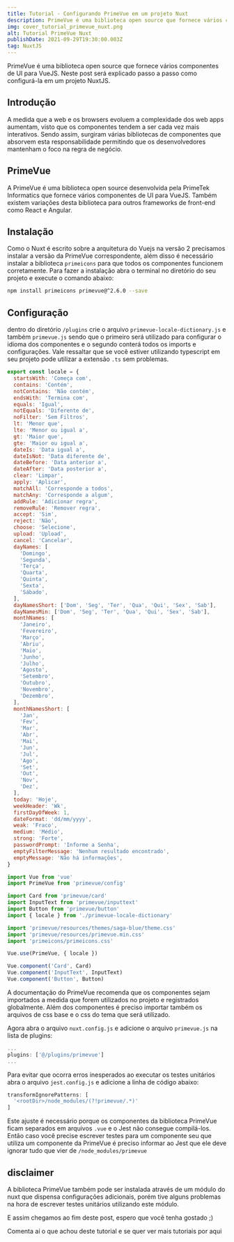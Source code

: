 ```yaml
---
title: Tutorial - Configurando PrimeVue em um projeto Nuxt
description: PrimeVue é uma biblioteca open source que fornece vários componentes de UI para VueJS. Neste post será explicado passo a passo como configurá-la em um projeto NuxtJS.
img: cover_tutorial_primevue_nuxt.png
alt: Tutorial PrimeVue Nuxt
publishDate: 2021-09-29T19:30:00.003Z
tag: NuxtJS
---
```


PrimeVue é uma biblioteca open source que fornece vários componentes de UI para VueJS. Neste post será explicado passo a passo como configurá-la em um projeto NuxtJS.

## Introdução

A medida que a web e os browsers evoluem a complexidade dos web apps aumentam, visto que os componentes tendem a ser cada vez mais interativos. Sendo assim, surgiram várias bibliotecas de componentes que absorvem esta responsabilidade permitindo que os desenvolvedores mantenham o foco na regra de negócio.

## PrimeVue

A PrimeVue é uma biblioteca open source desenvolvida pela PrimeTek Informatics que fornece vários componentes de UI para VueJS. Também existem variações desta biblioteca para outros frameworks de front-end como React e Angular.

## Instalação

Como o Nuxt é escrito sobre a arquitetura do Vuejs na versão 2 precisamos instalar a versão da PrimeVue correspondente, além disso é necessário instalar a biblioteca `primeicons` para que todos os componentes funcionem corretamente. Para fazer a instalação abra o terminal no diretório do seu projeto e execute o comando abaixo:

```bash
npm install primeicons primevue@^2.6.0 --save
```

## Configuração

dentro do diretório `/plugins` crie o arquivo `primevue-locale-dictionary.js` e também `primevue.js` sendo que o primeiro será utilizado para configurar o idioma dos componentes e o segundo conterá todos os imports e configurações. Vale ressaltar que se você estiver utilizando typescript em seu projeto pode utilizar a extensão `.ts` sem problemas.

```javascript [primevue-locale-dictionary.js]
export const locale = {
  startsWith: 'Começa com',
  contains: 'Contém',
  notContains: 'Não contém',
  endsWith: 'Termina com',
  equals: 'Igual',
  notEquals: 'Diferente de',
  noFilter: 'Sem Filtros',
  lt: 'Menor que',
  lte: 'Menor ou igual a',
  gt: 'Maior que',
  gte: 'Maior ou igual a',
  dateIs: 'Data igual a',
  dateIsNot: 'Data diferente de',
  dateBefore: 'Data anterior a',
  dateAfter: 'Data posterior a',
  clear: 'Limpar',
  apply: 'Aplicar',
  matchAll: 'Corresponde a todos',
  matchAny: 'Corresponde a algum',
  addRule: 'Adicionar regra',
  removeRule: 'Remover regra',
  accept: 'Sim',
  reject: 'Não',
  choose: 'Selecione',
  upload: 'Upload',
  cancel: 'Cancelar',
  dayNames: [
    'Domingo',
    'Segunda',
    'Terça',
    'Quarta',
    'Quinta',
    'Sexta',
    'Sábado',
  ],
  dayNamesShort: ['Dom', 'Seg', 'Ter', 'Qua', 'Qui', 'Sex', 'Sab'],
  dayNamesMin: ['Dom', 'Seg', 'Ter', 'Qua', 'Qui', 'Sex', 'Sab'],
  monthNames: [
    'Janeiro',
    'Fevereiro',
    'Março',
    'Abriu',
    'Maio',
    'Junho',
    'Julho',
    'Agosto',
    'Setembro',
    'Outubro',
    'Novembro',
    'Dezembro',
  ],
  monthNamesShort: [
    'Jan',
    'Fev',
    'Mar',
    'Abr',
    'Mai',
    'Jun',
    'Jul',
    'Ago',
    'Set',
    'Out',
    'Nov',
    'Dez',
  ],
  today: 'Hoje',
  weekHeader: 'Wk',
  firstDayOfWeek: 1,
  dateFormat: 'dd/mm/yyyy',
  weak: 'Fraco',
  medium: 'Médio',
  strong: 'Forte',
  passwordPrompt: 'Informe a Senha',
  emptyFilterMessage: 'Nenhum resultado encontrado',
  emptyMessage: 'Não há informações',
}
```

```javascript [primevue.js]
import Vue from 'vue'
import PrimeVue from 'primevue/config'

import Card from 'primevue/card'
import InputText from 'primevue/inputtext'
import Button from 'primevue/button'
import { locale } from './primevue-locale-dictionary'

import 'primevue/resources/themes/saga-blue/theme.css'
import 'primevue/resources/primevue.min.css'
import 'primeicons/primeicons.css'

Vue.use(PrimeVue, { locale })

Vue.component('Card', Card)
Vue.component('InputText', InputText)
Vue.component('Button', Button)
```

A documentação do PrimeVue recomenda que os componentes sejam importados a medida que forem utilizados no projeto e registrados globalmente. Além dos componentes é preciso importar também os arquivos de css base e o css do tema que será utilizado.

Agora abra o arquivo `nuxt.config.js` e adicione o arquivo `primevue.js` na lista de plugins:

```javascript [nuxt.config.js]
...
plugins: ['@/plugins/primevue']
...
```

Para evitar que ocorra erros inesperados ao executar os testes unitários abra o arquivo `jest.config.js` e adicione a linha de código abaixo:

```javascript [jest.config.js]
transformIgnorePatterns: [
  '<rootDir>/node_modules/(?!primevue/.*)'
]
```

Este ajuste é necessário porque os componentes da biblioteca PrimeVue ficam separados em arquivos `.vue` e o Jest não consegue compilá-los. Então caso você precise escrever testes para um componente seu que utiliza um componente da PrimeVue é preciso informar ao Jest que ele deve ignorar tudo que vier de `/node_modules/primevue`

## disclaimer

A biblioteca PrimeVue também pode ser instalada através de um módulo do nuxt que dispensa configurações adicionais, porém tive alguns problemas na hora de escrever testes unitários utilizando este módulo.

E assim chegamos ao fim deste post, espero que você tenha gostado ;)

Comenta aí o que achou deste tutorial e se quer ver mais tutoriais por aqui
